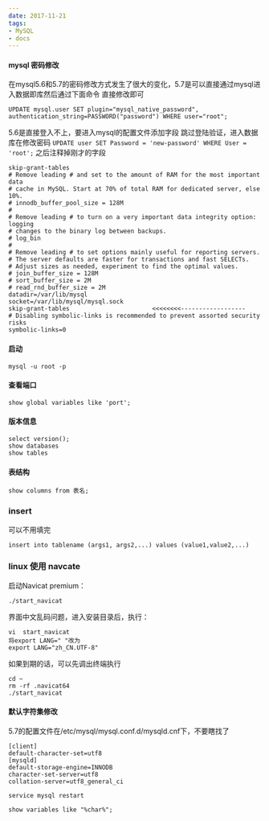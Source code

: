 ```yaml
---
date: 2017-11-21
tags:
- MySQL
- docs
---
```

####  mysql  密码修改
在mysql5.6和5.7的密码修改方式发生了很大的变化，5.7是可以直接通过mysql进入数据即库然后通过下面命令
直接修改即可

    UPDATE mysql.user SET plugin="mysql_native_password", authentication_string=PASSWORD("password") WHERE user="root";

5.6是直接登入不上，要进入mysql的配置文件添加字段 跳过登陆验证，进入数据库在修改密码
`UPDATE user SET Password = 'new-password' WHERE User = 'root';` 之后注释掉刚才的字段


    skip-grant-tables
    # Remove leading # and set to the amount of RAM for the most important data
    # cache in MySQL. Start at 70% of total RAM for dedicated server, else 10%.
    # innodb_buffer_pool_size = 128M
    #
    # Remove leading # to turn on a very important data integrity option: logging
    # changes to the binary log between backups.
    # log_bin
    #
    # Remove leading # to set options mainly useful for reporting servers.
    # The server defaults are faster for transactions and fast SELECTs.
    # Adjust sizes as needed, experiment to find the optimal values.
    # join_buffer_size = 128M
    # sort_buffer_size = 2M
    # read_rnd_buffer_size = 2M
    datadir=/var/lib/mysql
    socket=/var/lib/mysql/mysql.sock
    skip-grant-tables                       <<<<<<<<------------------
    # Disabling symbolic-links is recommended to prevent assorted security risks
    symbolic-links=0

#### 启动
    mysql -u root -p


#### 查看端口

    show global variables like 'port';

#### 版本信息
    select version();
    show databases
    show tables
#### 表结构
    show columns from 表名;

### insert
可以不用填完

    insert into tablename (args1, args2,...) values (value1,value2,...)


### linux 使用 navcate
启动Navicat premium：

    ./start_navicat

界面中文乱码问题，进入安装目录后，执行：

    vi  start_navicat
    将export LANG=" "改为
    export LANG="zh_CN.UTF-8"

如果到期的话，可以先调出终端执行

    cd ~
    rm -rf .navicat64
    ./start_navicat

#### 默认字符集修改

5.7的配置文件在/etc/mysql/mysql.conf.d/mysqld.cnf下，不要瞎找了    

    [client]
    default-character-set=utf8
    [mysqld]
    default-storage-engine=INNODB
    character-set-server=utf8
    collation-server=utf8_general_ci

    service mysql restart

    show variables like "%char%";
